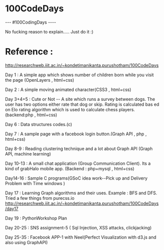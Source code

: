 100CodeDays
===========
--- #100CodingDays ---- 
        
        
No fucking reason to explain.....   Just do it :)

Reference :
============
http://researchweb.iiit.ac.in/~kondetimanikanta.purushotham/100CodeDays 

Day 1 : A simple app which shows number of children born while you visit the page (OpenLayers , html+css)

Day 2 : A simple moving animated character(CSS3 , html+css)

Day 3+4+5 : Cute or Not -- A site which runs a survey between dogs. The user has two options either rate that dog or skip. Rating is calculated bas            ed on  Elo rating algorithm which is used to calculate chess players. (backend:php , html+css)

Day 6 : Data structures codes.(c)

Day 7 : A sample page with a facebook login button.(Graph API , php , html+css)

Day 8-9 : Reading clustering technique and a lot about Graph API (Graph API, machine learning)

Day 10-13 : A small chat application (Group Communication Client). Its a kind of grabHalo mobile app. (Backend : php+mysql , html+css)

Day14-16 : Sample C programs(GSoC idea work--Pick up and Delivery Problem with Time windows ) 

Day 17 : Learning Graph algorithms and their uses. Example : BFS and DFS. Tried a few things from purecss.io
         http://researchweb.iiit.ac.in/~kondetimanikanta.purushotham/100CodeDays/day17

Day 19 : PythonWorkshop Plan

Day 20-25 : SNS assignment-5 ( Sql Injection, XSS attacks, clickjacking)

Day 25-35 : Facebook APP-1 with Neel(Perfect Visualization with d3.js and also using GraphAPI)
